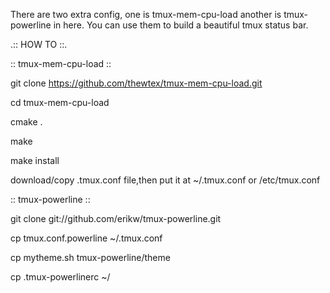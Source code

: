 There are two extra config, one is tmux-mem-cpu-load another is tmux-powerline in here.
You can use them to build a beautiful tmux status bar.

.:: HOW TO ::.

:: tmux-mem-cpu-load ::

git clone https://github.com/thewtex/tmux-mem-cpu-load.git

cd tmux-mem-cpu-load

cmake .

make 

make install

download/copy .tmux.conf file,then put it at ~/.tmux.conf or /etc/tmux.conf


:: tmux-powerline ::

git clone git://github.com/erikw/tmux-powerline.git

cp tmux.conf.powerline ~/.tmux.conf

cp mytheme.sh tmux-powerline/theme

cp .tmux-powerlinerc ~/
